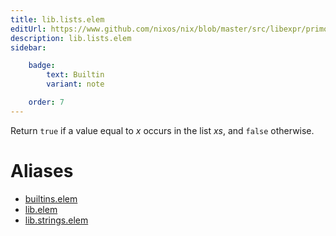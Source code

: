 ```yaml
---
title: lib.lists.elem
editUrl: https://www.github.com/nixos/nix/blob/master/src/libexpr/primops.cc
description: lib.lists.elem
sidebar:

    badge:
        text: Builtin
        variant: note

    order: 7
---
```


Return `true` if a value equal to *x* occurs in the list *xs*, and
`false` otherwise.


# Aliases

- [builtins.elem](reference/builtins/builtins-elem)
- [lib.elem](reference/lib/lib-elem)
- [lib.strings.elem](reference/lib/strings/lib-strings-elem)



